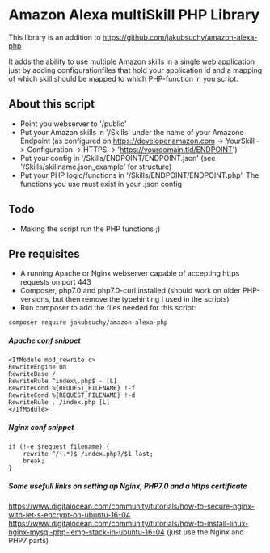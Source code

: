# Amazon Alexa multiSkill PHP Library

This library is an addition to https://github.com/jakubsuchy/amazon-alexa-php

It adds the ability to use multiple Amazon skills in a single web application just by adding configurationfiles that hold your application id and a mapping of which skill should be mapped to which PHP-function in you script.

## About this script

- Point you webserver to '/public'
- Put your Amazon skills in '/Skills' under the name of your Amazone Endpoint (as configured on https://developer.amazon.com -> YourSkill -> Configuration -> HTTPS -> 'https://yourdomain.tld/ENDPOINT')
- Put your config in '/Skills/ENDPOINT/ENDPOINT.json' (see '/Skills/skillname.json_example' for structure)
- Put your PHP logic/functions in '/Skills/ENDPOINT/ENDPOINT.php'. The functions you use must exist in your .json config

## Todo
- Making the script run the PHP functions ;)


## Pre requisites
- A running Apache or Nginx webserver capable of accepting https requests on port 443
- Composer, php7.0 and php7.0-curl installed (should work on older PHP-versions, but then remove the typehinting I used in the scripts)
- Run composer to add the files needed for this script:
 ```
 composer require jakubsuchy/amazon-alexa-php
 ```
 
##### Apache conf snippet
```
<IfModule mod_rewrite.c>
RewriteEngine On
RewriteBase /
RewriteRule ^index\.php$ - [L]
RewriteCond %{REQUEST_FILENAME} !-f
RewriteCond %{REQUEST_FILENAME} !-d
RewriteRule . /index.php [L]
</IfModule>
```

##### Nginx conf snippet
```
if (!-e $request_filename) {
    rewrite ^/(.*)$ /index.php?/$1 last;
    break;
}
```

##### Some usefull links on setting up Nginx, PHP7.0 and a https certificate
https://www.digitalocean.com/community/tutorials/how-to-secure-nginx-with-let-s-encrypt-on-ubuntu-16-04
https://www.digitalocean.com/community/tutorials/how-to-install-linux-nginx-mysql-php-lemp-stack-in-ubuntu-16-04 (just use the Nginx and PHP7 parts)